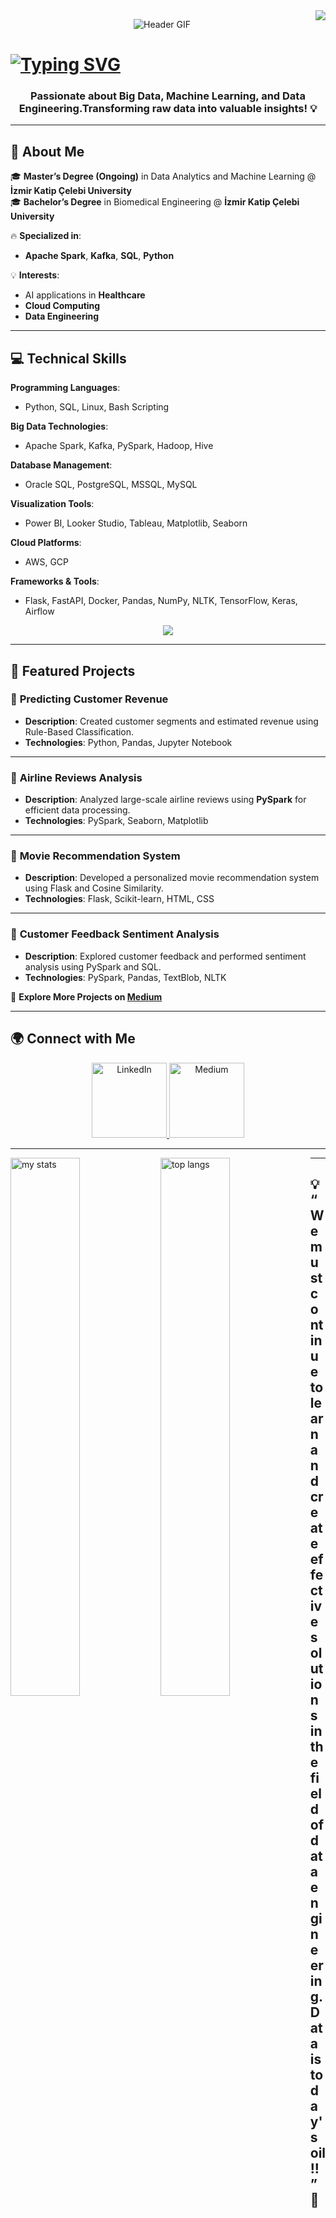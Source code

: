 <img align="right" src ="https://visitor-badge.laobi.icu/badge?page_id=Revealis.Revealis&left_text=Hello%20My%20Visitors&left_color=%23B4BBF7FF&right_color=%23F7B9A0FF" />


<p align="center">
  <img src="https://media3.giphy.com/media/bGgsc5mWoryfgKBx1u/giphy.gif" alt="Header GIF">
</p>

# [![Typing SVG](https://readme-typing-svg.demolab.com?font=Fira+Code&size=30&pause=1000&color=8D62F7&background=FFFFFF00&width=435&lines=Mehmetcan+ANG%C3%9CN+;Junior+Big+Data+Engineer)](https://git.io/typing-svg)

<h3 align="center">Passionate about Big Data, Machine Learning, and Data Engineering.Transforming raw data into valuable insights! 💡</h3>

---

## 📌 About Me

🎓 **Master’s Degree (Ongoing)** in Data Analytics and Machine Learning @ **İzmir Katip Çelebi University**  
🎓 **Bachelor’s Degree** in Biomedical Engineering @ **İzmir Katip Çelebi University**

🔥 **Specialized in**:  
- **Apache Spark**, **Kafka**, **SQL**, **Python**

💡 **Interests**:  
- AI applications in **Healthcare**  
- **Cloud Computing**
- **Data Engineering**

---

## 💻 Technical Skills

**Programming Languages**:  
- Python, SQL, Linux, Bash Scripting

**Big Data Technologies**:  
- Apache Spark, Kafka, PySpark, Hadoop, Hive

**Database Management**:  
- Oracle SQL, PostgreSQL, MSSQL, MySQL

**Visualization Tools**:  
- Power BI, Looker Studio, Tableau, Matplotlib, Seaborn

**Cloud Platforms**:  
- AWS, GCP

**Frameworks & Tools**:  
- Flask, FastAPI, Docker, Pandas, NumPy, NLTK, TensorFlow, Keras, Airflow


<p align="center">
  <a href="https://skillicons.dev">
    <img src="https://skillicons.dev/icons?i=anaconda,aws,docker,elasticsearch,flask,gcp,ai,kafka,linux,pycharm,postgres,py,sqlite,sklearn,tensorflow,vscode&perline=8" />
  </a>
</p>

---

## 🚀 Featured Projects

### 🎯 **Predicting Customer Revenue**
- **Description**: Created customer segments and estimated revenue using Rule-Based Classification.  
- **Technologies**: Python, Pandas, Jupyter Notebook  

---

### 🎯 **Airline Reviews Analysis**
- **Description**: Analyzed large-scale airline reviews using **PySpark** for efficient data processing.  
- **Technologies**: PySpark, Seaborn, Matplotlib  

---

### 🎯 **Movie Recommendation System**
- **Description**: Developed a personalized movie recommendation system using Flask and Cosine Similarity.  
- **Technologies**: Flask, Scikit-learn, HTML, CSS  

---

### 🎯 **Customer Feedback Sentiment Analysis**
- **Description**: Explored customer feedback and performed sentiment analysis using PySpark and SQL.  
- **Technologies**: PySpark, Pandas, TextBlob, NLTK  

🔗 **Explore More Projects on [Medium](https://medium.com/@Mehmtcnangn)**

---

## 🌍 Connect with Me

<p align="center">
  <a href="https://www.linkedin.com/in/mehmetcan-angün-28353406-ma">
    <img src="https://media1.giphy.com/media/CCPw50IMVRu0DVwd0A/giphy.gif" width="120px" alt="LinkedIn">
  </a>
  <a href="https://medium.com/@Mehmtcnangn">
    <img src="https://media3.giphy.com/media/Wq8i42KPEkv73G9Y4p/giphy.gif" width="120px" alt="Medium">
  </a>
</p>

---

<img alt="my stats" align="left" width="47%" src="https://github-readme-stats.vercel.app/api?username=Revealis&show_icons=true&theme=synthwave"/>

<img alt="top langs" align="left" width="47%" src="https://github-readme-stats.vercel.app/api/top-langs/?username=Revealis&layout=donut-vertical&langs_count=6"/>

---

## 💡 “We must continue to learn and create effective solutions in the field of data engineering. Data is today's oil!!” 🚀
